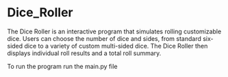 # Dice_Roller
The Dice Roller is an interactive program that simulates rolling customizable dice. Users can choose the number of dice and sides, from standard six-sided dice to a variety of custom multi-sided dice. The Dice Roller then displays individual roll results and a total roll summary.

To run the program run the main.py file
